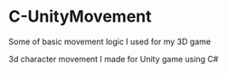 # C-UnityMovement
Some of basic movement logic I used for my 3D game

3d character movement I made for Unity game using C#
